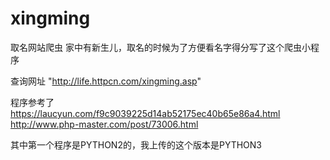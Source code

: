 # xingming
取名网站爬虫
家中有新生儿，取名的时候为了方便看名字得分写了这个爬虫小程序

查询网址
"http://life.httpcn.com/xingming.asp"

程序参考了
https://laucyun.com/f9c9039225d14ab52175ec40b65e86a4.html
http://www.php-master.com/post/73006.html

其中第一个程序是PYTHON2的，我上传的这个版本是PYTHON3

